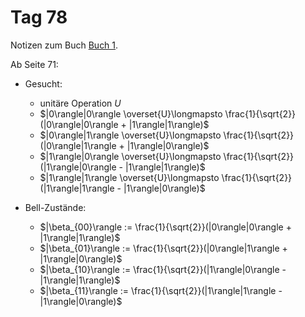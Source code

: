 # Tag 78

Notizen zum Buch [Buch 1](../Buch1.md).

Ab Seite 71:
* Gesucht:
  - unitäre Operation $U$
  - $|0\rangle|0\rangle \overset{U}\longmapsto \frac{1}{\sqrt{2}}(|0\rangle|0\rangle + |1\rangle|1\rangle)$
  - $|0\rangle|1\rangle \overset{U}\longmapsto \frac{1}{\sqrt{2}}(|0\rangle|1\rangle + |1\rangle|0\rangle)$
  - $|1\rangle|0\rangle \overset{U}\longmapsto \frac{1}{\sqrt{2}}(|1\rangle|0\rangle - |1\rangle|1\rangle)$
  - $|1\rangle|1\rangle \overset{U}\longmapsto \frac{1}{\sqrt{2}}(|1\rangle|1\rangle - |1\rangle|0\rangle)$

* Bell-Zustände:
  - $|\beta_{00}\rangle := \frac{1}{\sqrt{2}}(|0\rangle|0\rangle + |1\rangle|1\rangle)$
  - $|\beta_{01}\rangle := \frac{1}{\sqrt{2}}(|0\rangle|1\rangle + |1\rangle|0\rangle)$
  - $|\beta_{10}\rangle := \frac{1}{\sqrt{2}}(|1\rangle|0\rangle - |1\rangle|1\rangle)$
  - $|\beta_{11}\rangle := \frac{1}{\sqrt{2}}(|1\rangle|1\rangle - |1\rangle|0\rangle)$
